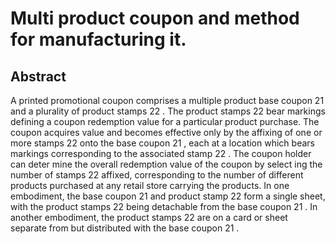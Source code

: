 # Multi product coupon and method for manufacturing it.

## Abstract
A printed promotional coupon comprises a multiple product base coupon 21 and a plurality of product stamps 22 . The product stamps 22 bear markings defining a coupon redemption value for a particular product purchase. The coupon acquires value and becomes effective only by the affixing of one or more stamps 22 onto the base coupon 21 , each at a location which bears markings corresponding to the associated stamp 22 . The coupon holder can deter mine the overall redemption value of the coupon by select ing the number of stamps 22 affixed, corresponding to the number of different products purchased at any retail store carrying the products. In one embodiment, the base coupon 21 and product stamp 22 form a single sheet, with the product stamps 22 being detachable from the base coupon 21 . In another embodiment, the product stamps 22 are on a card or sheet separate from but distributed with the base coupon 21 .